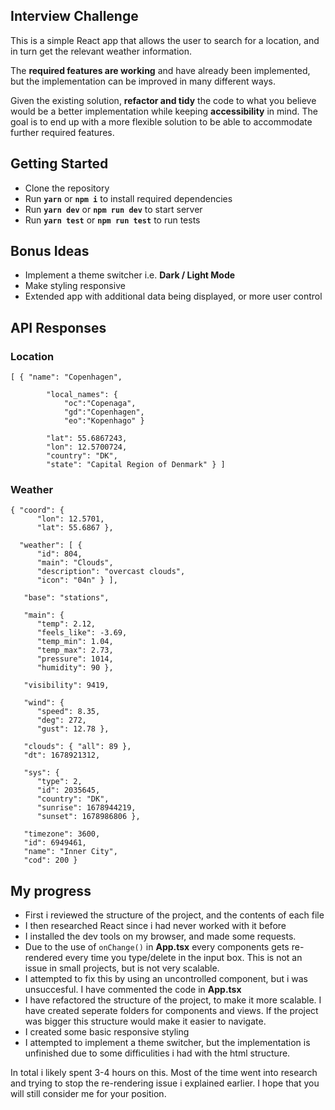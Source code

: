 ## Interview Challenge

This is a simple React app that allows the user to search for a location, and in turn get the relevant weather information.

The **required features are working** and have already been implemented, but the implementation can be improved in many different ways.

Given the existing solution, **refactor and tidy** the code to what you believe would be a better implementation while keeping **accessibility** in mind. The goal is to end up with a more flexible solution to be able to accommodate further required features.

## Getting Started

 - Clone the repository
 - Run **`yarn`** or **`npm i`** to install required dependencies
 - Run **`yarn dev`** or **`npm run dev`** to start server
 - Run **`yarn test`** or **`npm run test`** to run tests

## Bonus Ideas

 - Implement a theme switcher i.e. **Dark / Light Mode**
 - Make styling responsive
 - Extended app with additional data being displayed, or more user control
 
## API Responses
 
### Location

    [ {	"name": "Copenhagen",
    
		    "local_names": {	
			    "oc":"Copenaga",
			    "gd":"Copenhagen",
			    "eo":"Kopenhago" }
			    
		    "lat": 55.6867243,
		    "lon": 12.5700724,
		    "country": "DK",
		    "state": "Capital Region of Denmark" } ]
		    
### Weather

    { "coord": {
	      "lon": 12.5701,
	      "lat": 55.6867 },
       
      "weather": [ {
	      "id": 804,
	   	  "main": "Clouds",
	      "description": "overcast clouds",
	      "icon": "04n" } ],
             
       "base": "stations",
       
       "main": {
          "temp": 2.12,
          "feels_like": -3.69,
          "temp_min": 1.04,
          "temp_max": 2.73,
          "pressure": 1014,
          "humidity": 90 },
          
       "visibility": 9419,
       
       "wind": {
          "speed": 8.35,
          "deg": 272,
          "gust": 12.78 },
          
       "clouds": { "all": 89 },
       "dt": 1678921312,
       
       "sys": {
          "type": 2,
          "id": 2035645,
          "country": "DK",
          "sunrise": 1678944219,
          "sunset": 1678986806 },
          
       "timezone": 3600,
       "id": 6949461,
       "name": "Inner City",
       "cod": 200 }


## My progress
- First i reviewed the structure of the project, and the contents of each file
- I then researched React since i had never worked with it before
- I installed the dev tools on my browser, and made some requests.
- Due to the use of `onChange()` in **App.tsx** every components gets re-rendered every time you type/delete in the input box. This is not an issue in small projects, but is not very scalable.
- I attempted to fix this by using an uncontrolled component, but i was unsuccesful. I have commented the code in **App.tsx**
- I have refactored the structure of the project, to make it more scalable. I have created seperate folders for components and views. If the project was bigger this structure would make it easier to navigate.
- I created some basic responsive styling
- I attempted to implement a theme switcher, but the implementation is unfinished due to some difficulities i had with the html structure. 

In total i likely spent 3-4 hours on this. Most of the time went into research and trying to stop the re-rendering issue i explained earlier. I hope that you will still consider me for your position.